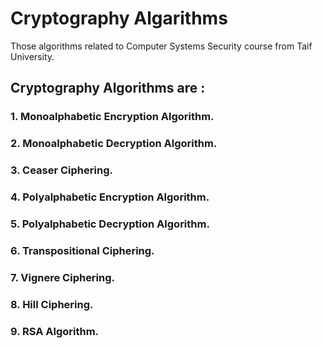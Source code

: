 # Cryptography Algarithms
Those algorithms related to Computer Systems Security course from Taif University.
## Cryptography Algorithms are :
### 1. Monoalphabetic Encryption Algorithm.
### 2. Monoalphabetic Decryption Algorithm.
### 3. Ceaser Ciphering.
### 4. Polyalphabetic Encryption Algorithm.
### 5. Polyalphabetic Decryption Algorithm.
### 6. Transpositional Ciphering.
### 7. Vignere Ciphering.
### 8. Hill Ciphering.
### 9. RSA Algorithm.
